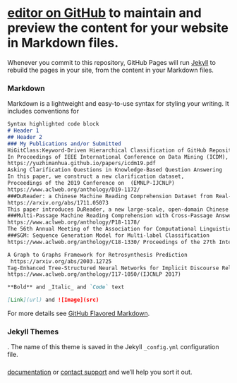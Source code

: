 # [editor on GitHub](https://github.com/740490268/qiwangni.github./edit/gh-pages/index.md) to maintain and preview the content for your website in Markdown files.

Whenever you commit to this repository, GitHub Pages will run [Jekyll](https://jekyllrb.com/) to rebuild the pages in your site, from the content in your Markdown files.
### Markdown
Markdown is a lightweight and easy-to-use syntax for styling your writing. It includes conventions for
```markdown
Syntax highlighted code block
# Header 1
## Header 2
### My Publications and/or Submitted 
HiGitClass:Keyword-Driven Hierarchical Classification of GitHub Repositories.
In Proceedings of IEEE International Conference on Data Mining (ICDM), 2019
https://yuzhimanhua.github.io/papers/icdm19.pdf
Asking Clarification Questions in Knowledge-Based Question Answering
In this paper, we construct a new clarification dataset,
Proceedings of the 2019 Conference on  (EMNLP-IJCNLP)
https://www.aclweb.org/anthology/D19-1172/
###DuReader: a Chinese Machine Reading Comprehension Dataset from Real-world Applications
https://arxiv.org/abs/1711.05073
This paper introduces DuReader, a new large-scale, open-domain Chinese ma- chine reading comprehension (MRC) dataset, designed to address real-world 
###Multi-Passage Machine Reading Comprehension with Cross-Passage Answer Verification
https://www.aclweb.org/anthology/P18-1178/
The 56th Annual Meeting of the Association for Computational Linguistics (ACL 2018)
###SGM: Sequence Generation Model for Multi-label Classification
https://www.aclweb.org/anthology/C18-1330/ Proceedings of the 27th International Conference on Computational Linguistics

A Graph to Graphs Framework for Retrosynthesis Prediction
 https://arxiv.org/abs/2003.12725
Tag-Enhanced Tree-Structured Neural Networks for Implicit Discourse Relation Classiﬁcation.
https://www.aclweb.org/anthology/I17-1050/(IJCNLP 2017)

**Bold** and _Italic_ and `Code` text

[Link](url) and ![Image](src)
```

For more details see [GitHub Flavored Markdown](https://guides.github.com/features/mastering-markdown/).
### Jekyll Themes
 [](https://github.com/740490268/qiwangni.github./settings). The name of this theme is saved in the Jekyll `_config.yml` configuration file.
### 
[documentation](https://docs.github.com/categories/github-pages-basics/) or [contact support](https://github.com/contact) and we’ll help you sort it out.
